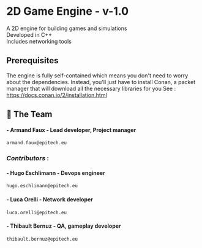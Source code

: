 # 2D Game Engine - v-1.0
A 2D engine for building games and simulations<br />
Developed in C++<br />
Includes networking tools

## Prerequisites
The engine is fully self-contained which means you don't need to worry about the dependencies.
Instead, you'll just have to install Conan, a packet manager that will download all the necessary libraries for you
See : https://docs.conan.io/2/installation.html

## 👥 The Team

#### - Armand Faux - Lead developer, Project manager
    armand.faux@epitech.eu

### *Contributors* :
#### - Hugo Eschlimann - Devops engineer
    hugo.eschlimann@epitech.eu
#### - Luca Orelli - Network developer
    luca.orelli@epitech.eu
#### - Thibault Bernuz - QA, gameplay developer
    thibault.bernuz@epitech.eu
